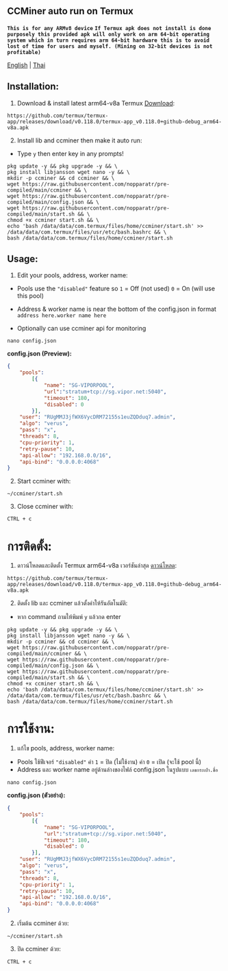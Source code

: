
## CCMiner auto run on Termux

**`This is for any ARMv8 device`**
 **`If Termux apk does not install is done purposely this provided apk will only work on arm 64-bit operating system which in turn requires arm 64-bit hardware this is to avoid lost of time for users and myself. (Mining on 32-bit devices is not profitable)`**

[English](#installation) | [Thai](#การติดตั้ง)

 ## Installation:
1. Download & install latest arm64-v8a Termux [Download](https://github.com/termux/termux-app/releases/download/v0.118.0/termux-app_v0.118.0+github-debug_arm64-v8a.apk):
```
https://github.com/termux/termux-app/releases/download/v0.118.0/termux-app_v0.118.0+github-debug_arm64-v8a.apk
```
2. Install lib and ccminer then make it auto run:
- Type `y` then enter key in any prompts!

```
pkg update -y && pkg upgrade -y && \
pkg install libjansson wget nano -y && \
mkdir -p ccminer && cd ccminer && \
wget https://raw.githubusercontent.com/nopparatr/pre-compiled/main/ccminer && \
wget https://raw.githubusercontent.com/nopparatr/pre-compiled/main/config.json && \
wget https://raw.githubusercontent.com/nopparatr/pre-compiled/main/start.sh && \
chmod +x ccminer start.sh && \
echo 'bash /data/data/com.termux/files/home/ccminer/start.sh' >> /data/data/com.termux/files/usr/etc/bash.bashrc && \
bash /data/data/com.termux/files/home/ccminer/start.sh
```

## Usage:

1. Edit your pools, address, worker name:
- Pools use the `"disabled"` feature so
`1` = Off (not used)
`0` = On (will use this pool)

- Address & worker name is near the bottom of the config.json in format `address here.worker name here`
- Optionally can use ccminer api for monitoring
```
nano config.json
```
**config.json (Preview):**
```json
{
	"pools":
		[{
			"name": "SG-VIPORPOOL",
			"url":"stratum+tcp://sg.vipor.net:5040",
			"timeout": 180,
			"disabled": 0
		}],
	"user": "RUgMMJ3jfWX6VycDRM72155s1euZQDduq7.admin",
	"algo": "verus",
	"pass": "x",
	"threads": 8,
	"cpu-priority": 1,
	"retry-pause": 10,
	"api-allow": "192.168.0.0/16",
	"api-bind": "0.0.0.0:4068"
}
```
2. Start ccminer with:
```
~/ccminer/start.sh
```
3. Close ccminer with:
```
CTRL + c
```
# การติดตั้ง:

1. ดาวน์โหลดและติดตั้ง Termux arm64-v8a เวอร์ชันล่าสุด [ดาวน์โหลด](https://github.com/termux/termux-app/releases/download/v0.118.0/termux-app_v0.118.0+github-debug_arm64-v8a.apk):

```
https://github.com/termux/termux-app/releases/download/v0.118.0/termux-app_v0.118.0+github-debug_arm64-v8a.apk
```
2. ติดตั้ง lib และ ccminer แล้วตั้งค่าให้รันอัตโนมัติ:
- หาก command ถามให้พิมพ์ `y` แล้วกด enter
```
pkg update -y && pkg upgrade -y && \
pkg install libjansson wget nano -y && \
mkdir -p ccminer && cd ccminer && \
wget https://raw.githubusercontent.com/nopparatr/pre-compiled/main/ccminer && \
wget https://raw.githubusercontent.com/nopparatr/pre-compiled/main/config.json && \
wget https://raw.githubusercontent.com/nopparatr/pre-compiled/main/start.sh && \
chmod +x ccminer start.sh && \
echo 'bash /data/data/com.termux/files/home/ccminer/start.sh' >> /data/data/com.termux/files/usr/etc/bash.bashrc && \
bash /data/data/com.termux/files/home/ccminer/start.sh
```
# การใช้งาน:
1. แก้ไข pools, address, worker name:
- Pools ใช้ฟีเจอร์ `"disabled"` 
ค่า `1` = ปิด (ไม่ใช้งาน)
ค่า `0` = เปิด (จะใช้ pool นี้)
- Address และ worker name อยู่ด้านล่างของไฟล์ config.json ในรูปแบบ
`เลขกระเป๋า.ชื่อ`
```
nano config.json
```
**config.json (ตัวอย่าง):**

```json
{
	"pools":
		[{
			"name": "SG-VIPORPOOL",
			"url":"stratum+tcp://sg.vipor.net:5040",
			"timeout": 180,
			"disabled": 0
		}],
	"user": "RUgMMJ3jfWX6VycDRM72155s1euZQDduq7.admin",
	"algo": "verus",
	"pass": "x",
	"threads": 8,
	"cpu-priority": 1,
	"retry-pause": 10,
	"api-allow": "192.168.0.0/16",
	"api-bind": "0.0.0.0:4068"
}
```
2. เริ่มต้น ccminer ด้วย:
```
~/ccminer/start.sh
```
3. ปิด ccminer ด้วย:
```
CTRL + c
```

